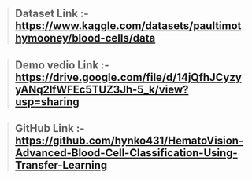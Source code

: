 > ## Dataset Link :- https://www.kaggle.com/datasets/paultimothymooney/blood-cells/data


> ## Demo vedio Link :- https://drive.google.com/file/d/14jQfhJCyzyyANq2lfWFEc5TUZ3Jh-5_k/view?usp=sharing


> ## GitHub Link :- https://github.com/hynko431/HematoVision-Advanced-Blood-Cell-Classification-Using-Transfer-Learning
